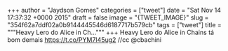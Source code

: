 
+++
author = "Jaydson Gomes"
categories = ["tweet"]
date = "Sat Nov 14 17:37:32 +0000 2015"
draft = false
image = "{TWEET_IMAGE}"
slug = "354f62a7ddf02a0b9144445546d6187717b579cb"
tags = ["tweet"]
title = """Heavy Lero do Alice in Ch..."""
+++
Heavy Lero do Alice in Chains tá bom demais https://t.co/PYM7I45ug2 //cc @cbachini
